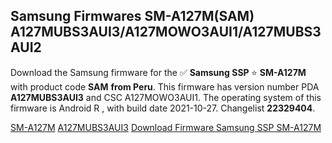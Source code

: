 <h2>Samsung Firmwares SM-A127M(SAM) A127MUBS3AUI3/A127MOWO3AUI1/A127MUBS3AUI2</h2>
Download the Samsung firmware for the ✅ <strong>Samsung SSP </strong> ⭐ <strong>SM-A127M</strong> with product code <strong>SAM</strong> <strong> from Peru</strong>. This firmware has version number PDA <strong>A127MUBS3AUI3</strong> and CSC A127MOWO3AUI1. The operating system of this firmware is Android R , with build date 2021-10-27. Changelist <strong>22329404</strong>.


[SM-A127M](https://samfirm.shop/samsung/model/SM-A127M)
[A127MUBS3AUI3](https://samfirm.shop/samsung/pda/A127MUBS3AUI3)
[Download Firmware Samsung SSP SM-A127M](https://samfirm.shop/samsung/firmware/468609)
